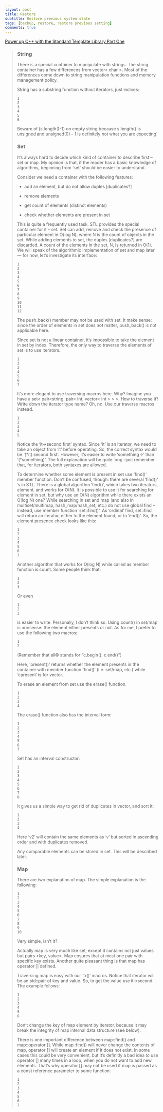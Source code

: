 ```yaml
---
layout: post
title: Restore 
subtitle: Restore previous system state
tags: [backup, restore, restore previous setting]
comments: true
---
```


[Power up C++ with the Standard Template Library Part One](https://www.topcoder.com/thrive/articles/Power%20up%20C++%20with%20the%20Standard%20Template%20Library%20Part%20One)

> ### String
> 
> There is a special container to manipulate with strings. The string container has a few differences from vector< char >. Most of the differences come down to string manipulation functions and memory management policy.  
>   
> String has a substring function without iterators, just indices:  
>   
> 
>     1
>     2
>     3
>     4
>     5
>     6
>     
> 
>   
> Beware of (s.length()-1) on empty string because s.length() is unsigned and unsigned(0) – 1 is definitely not what you are expecting!  
>   
>   
>   
> 
> ### Set
> 
> It’s always hard to decide which kind of container to describe first – set or map. My opinion is that, if the reader has a basic knowledge of algorithms, beginning from ‘set’ should be easier to understand.  
>   
> Consider we need a container with the following features:
> 
> -   add an element, but do not allow duples \[duplicates?\]
>     
> -   remove elements
>     
> -   get count of elements (distinct elements)
>     
> -   check whether elements are present in set
>     
> 
>   
> This is quite a frequently used task. STL provides the special container for it – set. Set can add, remove and check the presence of particular element in O(log N), where N is the count of objects in the set. While adding elements to set, the duples \[duplicates?\] are discarded. A count of the elements in the set, N, is returned in O(1). We will speak of the algorithmic implementation of set and map later — for now, let’s investigate its interface:  
>   
> 
>     1
>     2
>     3
>     4
>     5
>     6
>     7
>     8
>     9
>     10
>     11
>     12
>     
> 
>   
> The push\_back() member may not be used with set. It make sense: since the order of elements in set does not matter, push\_back() is not applicable here.  
>   
> Since set is not a linear container, it’s impossible to take the element in set by index. Therefore, the only way to traverse the elements of set is to use iterators.  
>   
> 
>     1
>     2
>     3
>     4
>     5
>     6
>     7
>     
> 
>   
> It’s more elegant to use traversing macros here. Why? Imagine you have a set< pair<string, pair< int, vector< int > > >. How to traverse it? Write down the iterator type name? Oh, no. Use our traverse macros instead.  
>   
> 
>     1
>     2
>     3
>     4
>     5
>     
> 
>   
> Notice the ‘it->second.first’ syntax. Since ‘it’ is an iterator, we need to take an object from ‘it’ before operating. So, the correct syntax would be ‘(\*it).second.first’. However, it’s easier to write ‘something->’ than ‘(\*something)’. The full explanation will be quite long –just remember that, for iterators, both syntaxes are allowed.  
>   
> To determine whether some element is present in set use ‘find()’ member function. Don’t be confused, though: there are several ‘find()’ ’s in STL. There is a global algorithm ‘find()’, which takes two iterators, element, and works for O(N). It is possible to use it for searching for element in set, but why use an O(N) algorithm while there exists an O(log N) one? While searching in set and map (and also in multiset/multimap, hash\_map/hash\_set, etc.) do not use global find – instead, use member function ‘set::find()’. As ‘ordinal’ find, set::find will return an iterator, either to the element found, or to ‘end()’. So, the element presence check looks like this:  
>   
> 
>     1
>     2
>     3
>     4
>     5
>     6
>     7
>     
> 
>   
> Another algorithm that works for O(log N) while called as member function is count. Some people think that:  
>   
> 
>     1
>     2
>     3
>     
> 
>   
> Or even  
>   
> 
>     1
>     2
>     3
>     
> 
>   
> is easier to write. Personally, I don’t think so. Using count() in set/map is nonsense: the element either presents or not. As for me, I prefer to use the following two macros:  
>   
> 
>     1
>     2
>     
> 
>   
> (Remember that all© stands for “c.begin(), c.end()”)  
>   
> Here, ‘present()’ returns whether the element presents in the container with member function ‘find()’ (i.e. set/map, etc.) while ‘cpresent’ is for vector.  
>   
> To erase an element from set use the erase() function.  
>   
> 
>     1
>     2
>     3
>     4
>     
> 
>   
> The erase() function also has the interval form:  
>   
> 
>     1
>     2
>     3
>     4
>     5
>     6
>     7
>     
> 
>   
> Set has an interval constructor:  
>   
> 
>     1
>     2
>     3
>     4
>     5
>     6
>     7
>     8
>     
> 
>   
> It gives us a simple way to get rid of duplicates in vector, and sort it:  
>   
> 
>     1
>     2
>     3
>     4
>     
> 
>   
> Here ‘v2′ will contain the same elements as ‘v’ but sorted in ascending order and with duplicates removed.  
>   
> Any comparable elements can be stored in set. This will be described later.  
>   
>   
>   
> 
> ### Map
> 
> There are two explanation of map. The simple explanation is the following:  
>   
> 
>     1
>     2
>     3
>     4
>     5
>     6
>     7
>     8
>     9
>     10
>     
> 
>   
> Very simple, isn’t it?  
>   
> Actually map is very much like set, except it contains not just values but pairs <key, value>. Map ensures that at most one pair with specific key exists. Another quite pleasant thing is that map has operator \[\] defined.  
>   
> Traversing map is easy with our ‘tr()’ macros. Notice that iterator will be an std::pair of key and value. So, to get the value use it->second. The example follows:  
>   
> 
>     1
>     2
>     3
>     4
>     5
>     6
>     
> 
>   
> Don’t change the key of map element by iterator, because it may break the integrity of map internal data structure (see below).  
>   
> There is one important difference between map::find() and map::operator \[\]. While map::find() will never change the contents of map, operator \[\] will create an element if it does not exist. In some cases this could be very convenient, but it’s definitly a bad idea to use operator \[\] many times in a loop, when you do not want to add new elements. That’s why operator \[\] may not be used if map is passed as a const reference parameter to some function:  
>   
> 
>     1
>     2
>     3
>     4
>     5
>     6
>     7